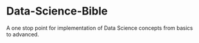 # Data-Science-Bible
A one stop point for implementation of Data Science concepts from basics to advanced.
